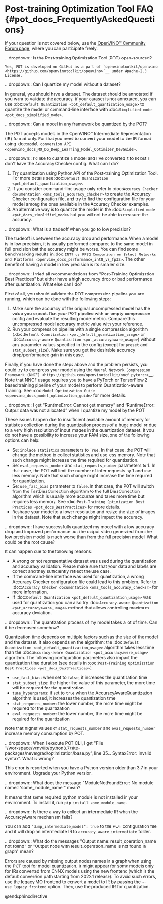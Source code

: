 # Post-training Optimization Tool FAQ {#pot_docs_FrequentlyAskedQuestions}

If your question is not covered below, use the [OpenVINO™ Community Forum page](https://community.intel.com/t5/Intel-Distribution-of-OpenVINO/bd-p/distribution-openvino-toolkit),
where you can participate freely.


.. dropdown:: Is the Post-training Optimization Tool (POT) open-sourced?

    Yes, POT is developed on GitHub as a part of `openvinotoolkit/openvino <https://github.com/openvinotoolkit/openvino>`__ under Apache-2.0 License.

.. dropdown:: Can I quantize my model without a dataset?

   In general, you should have a dataset. The dataset should be annotated if you want to validate the accuracy.
   If your dataset is not annotated, you can use :doc:`Default Quantization <pot_default_quantization_usage>` 
   to quantize the model or command-line interface with :doc:`Simplified mode <pot_docs_simplified_mode>`.

.. dropdown:: Can a model in any framework be quantized by the POT?

   The POT accepts models in the OpenVINO&trade; Intermediate Representation (IR) format only. For that you need to convert your model to the IR format using
   :doc:`model conversion API <openvino_docs_MO_DG_Deep_Learning_Model_Optimizer_DevGuide>`.


.. dropdown:: I'd like to quantize a model and I've converted it to IR but I don't have the Accuracy Checker config. What can I do?

   1. Try quantization using Python API of the Post-training Optimization Tool. For more details see :doc:`Default Quantization <pot_default_quantization_usage>`.
   2. If you consider command-line usage only refer to :doc:`Accuracy Checker documentation <omz_tools_accuracy_checker>` to create the Accuracy Checker configuration file, 
      and try to find the configuration file for your model among the ones available in the Accuracy Checker examples. 
   3. An alternative way is to quantize the model in the :doc:`Simplified mode <pot_docs_simplified_mode>` but you will not be able to measure the accuracy.

.. dropdown:: What is a tradeoff when you go to low precision?

   The tradeoff is between the accuracy drop and performance. When a model is in low precision, it is usually performed
   compared to the same model in full precision but the accuracy might be worse. You can find some benchmarking results in
   :doc:`INT8 vs FP32 Comparison on Select Networks and Platforms <openvino_docs_performance_int8_vs_fp32>`.
   The other benefit of having a model in low precision is its smaller size.

.. dropdown:: I tried all recommendations from "Post-Training Optimization Best Practices" but either have a high accuracy drop or bad performance after quantization. What else can I do?

   First of all, you should validate the POT compression pipeline you are running, which can be done with the following steps:

   1. Make sure the accuracy of the original uncompressed model has the value you expect. Run your POT pipeline with an empty compression config and evaluate the resulting model metric. 
      Compare this uncompressed model accuracy metric value with your reference.
   2. Run your compression pipeline with a single compression algorithm (:doc:`Default Quantization <pot_default_quantization_usage>` or :doc:`Accuracy-aware Quantization <pot_accuracyaware_usage>`) 
      without any parameter values specified in the config (except for ``preset`` and ``stat_subset_size``). Make sure you get the desirable accuracy drop/performance gain in this case.

   Finally, if you have done the steps above and the problem persists, you could try to compress your model using the 
   `Neural Network Compression Framework (NNCF) <https://github.com/openvinotoolkit/nncf_pytorch>`__. Note that NNCF usage requires you to have a 
   PyTorch or TensorFlow 2 based training pipeline of your model to perform Quantization-aware Training. 
   See :doc:`Model Optimization Guide <openvino_docs_model_optimization_guide>` for more details.

.. dropdown:: I get “RuntimeError: Cannot get memory” and “RuntimeError: Output data was not allocated” when I quantize my model by the POT.

   These issues happen due to insufficient available amount of memory for statistics collection during the quantization process of a huge model or
   due to a very high resolution of input images in the quantization dataset. If you do not have a possibility to increase your RAM size, one of the following options can help:

   - Set ``inplace_statistics`` parameters to ``True``. In that case, the POT will change the method to collect statistics and use less memory. 
     Note that such change might increase the time required for quantization.
   - Set ``eval_requests_number`` and ``stat_requests_number`` parameters to 1. In that case, the POT will limit the number of infer requests by 1 and use less memory.
     Note that such change might increase the time required for quantization.
   - Set ``use_fast_bias`` parameter to ``false``. In that case, the POT will switch from the FastBiasCorrection algorithm to the full BiasCorrection algorithm
     which is usually more accurate and takes more time but requires less memory. See :doc:`Post-Training Optimization Best Practices <pot_docs_BestPractices>` for more details.
   - Reshape your model to a lower resolution and resize the size of images in the dataset. Note that such change might impact the accuracy.

.. dropdown:: I have successfully quantized my model with a low accuracy drop and improved performance but the output video generated from the low precision model is much worse than from the full precision model. What could be the root cause?

   It can happen due to the following reasons:
   
   - A wrong or not representative dataset was used during the quantization and accuracy validation. 
     Please make sure that your data and labels are correct and they sufficiently reflect the use case.
   - If the command-line interface was used for quantization, a wrong Accuracy Checker configuration file could lead to this problem. 
     Refer to :doc:`Accuracy Checker documentation <omz_tools_accuracy_checker>` for more information.
   - If :doc:`Default Quantization <pot_default_quantization_usage>` was used for quantization you can also try 
     :doc:`Accuracy-aware Quantization <pot_accuracyaware_usage>` method that allows controlling maximum accuracy deviation.

.. dropdown:: The quantization process of my model takes a lot of time. Can it be decreased somehow?

   Quantization time depends on multiple factors such as the size of the model and the dataset. It also depends on the algorithm:
   the :doc:`Default Quantization <pot_default_quantization_usage>` algorithm takes less time than the :doc:`Accuracy-aware Quantization <pot_accuracyaware_usage>` algorithm.
   The following configuration parameters also impact the quantization time duration
   (see details in :doc:`Post-Training Optimization Best Practices <pot_docs_BestPractices>`):
   
   - ``use_fast_bias``: when set to ``false``, it increases the quantization time
   - ``stat_subset_size``: the higher the value of this parameter, the more time will be required for the quantization
   - ``tune_hyperparams``: if set to ``true`` when the AccuracyAwareQuantization algorithm is used, it increases the quantization time
   - ``stat_requests_number``: the lower number, the more time might be required for the quantization
   - ``eval_requests_number``: the lower number, the more time might be required for the quantization

   Note that higher values of ``stat_requests_number`` and ``eval_requests_number`` increase memory consumption by POT.

.. dropdown:: When I execute POT CLI, I get "File "/workspace/venv/lib/python3.7/site-packages/nevergrad/optimization/base.py", line 35... SyntaxError: invalid syntax". What is wrong?

   This error is reported when you have a Python version older than 3.7 in your environment. Upgrade your Python version.

.. dropdown:: What does the message "ModuleNotFoundError: No module named 'some\_module\_name'" mean?

   It means that some required python module is not installed in your environment. To install it, run ``pip install some_module_name``.

.. dropdown:: Is there a way to collect an intermediate IR when the AccuracyAware mechanism fails?

   You can add ``"dump_intermediate_model": true`` to the POT configuration file and it will drop an intermediate IR to ``accuracy_aware_intermediate`` folder.

.. dropdown:: What do the messages "Output name: result_operation_name not found" or "Output node with result_operation_name is not found in graph" mean?

   Errors are caused by missing output nodes names in a graph when using the POT tool for model quantization. 
   It might appear for some models only for IRs converted from ONNX models using the new frontend (which is the default 
   conversion path starting from 2022.1 release). To avoid such errors, use the legacy MO frontend to convert a model 
   to IR by passing the ``--use_legacy_frontend`` option. Then, use the produced IR for quantization.

@endsphinxdirective

